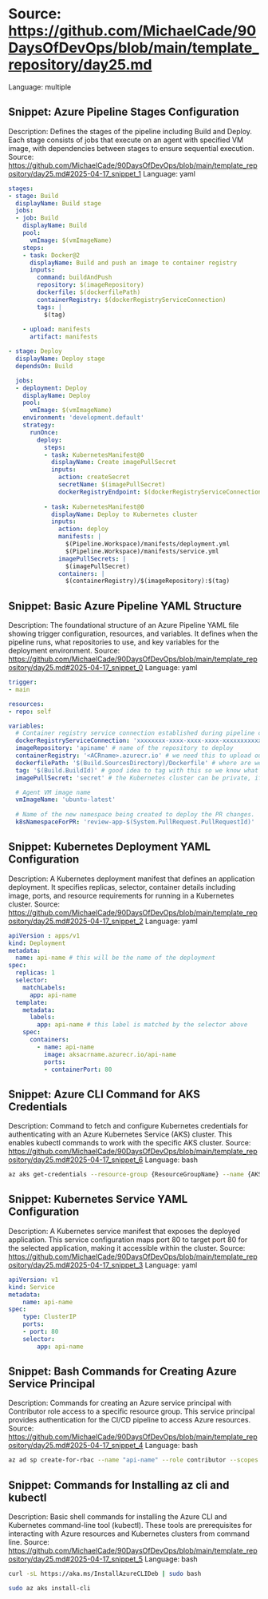 # Source: https://github.com/MichaelCade/90DaysOfDevOps/blob/main/template_repository/day25.md
Language: multiple

## Snippet: Azure Pipeline Stages Configuration
Description: Defines the stages of the pipeline including Build and Deploy. Each stage consists of jobs that execute on an agent with specified VM image, with dependencies between stages to ensure sequential execution.
Source: https://github.com/MichaelCade/90DaysOfDevOps/blob/main/template_repository/day25.md#2025-04-17_snippet_1
Language: yaml

```yaml
stages:
- stage: Build
  displayName: Build stage
  jobs:  
  - job: Build
    displayName: Build
    pool:
      vmImage: $(vmImageName)
    steps:
    - task: Docker@2
      displayName: Build and push an image to container registry
      inputs:
        command: buildAndPush
        repository: $(imageRepository)
        dockerfile: $(dockerfilePath)
        containerRegistry: $(dockerRegistryServiceConnection)
        tags: |
          $(tag)
          
    - upload: manifests
      artifact: manifests

- stage: Deploy
  displayName: Deploy stage
  dependsOn: Build

  jobs:
  - deployment: Deploy
    displayName: Deploy
    pool:
      vmImage: $(vmImageName)
    environment: 'development.default'
    strategy:
      runOnce:
        deploy:
          steps:
          - task: KubernetesManifest@0
            displayName: Create imagePullSecret
            inputs:
              action: createSecret
              secretName: $(imagePullSecret)
              dockerRegistryEndpoint: $(dockerRegistryServiceConnection)
              
          - task: KubernetesManifest@0
            displayName: Deploy to Kubernetes cluster
            inputs:
              action: deploy
              manifests: |
                $(Pipeline.Workspace)/manifests/deployment.yml
                $(Pipeline.Workspace)/manifests/service.yml
              imagePullSecrets: |
                $(imagePullSecret)
              containers: |
                $(containerRegistry)/$(imageRepository):$(tag)
```

## Snippet: Basic Azure Pipeline YAML Structure
Description: The foundational structure of an Azure Pipeline YAML file showing trigger configuration, resources, and variables. It defines when the pipeline runs, what repositories to use, and key variables for the deployment environment.
Source: https://github.com/MichaelCade/90DaysOfDevOps/blob/main/template_repository/day25.md#2025-04-17_snippet_0
Language: yaml

```yaml
trigger:
- main

resources:
- repo: self

variables:
  # Container registry service connection established during pipeline creation
  dockerRegistryServiceConnection: 'xxxxxxxx-xxxx-xxxx-xxxx-xxxxxxxxxxxx'
  imageRepository: 'apiname' # name of the repository to deploy
  containerRegistry: '<ACRname>.azurecr.io' # we need this to upload our images 
  dockerfilePath: '$(Build.SourcesDirectory)/Dockerfile' # where are we keeping our dockerfile for our app? 
  tag: '$(Build.BuildId)' # good idea to tag with this so we know what build the image came from 
  imagePullSecret: 'secret' # the Kubernetes cluster can be private, if so then we might need to pull from ACR 

  # Agent VM image name
  vmImageName: 'ubuntu-latest'
  
  # Name of the new namespace being created to deploy the PR changes.
  k8sNamespaceForPR: 'review-app-$(System.PullRequest.PullRequestId)'
```

## Snippet: Kubernetes Deployment YAML Configuration
Description: A Kubernetes deployment manifest that defines an application deployment. It specifies replicas, selector, container details including image, ports, and resource requirements for running in a Kubernetes cluster.
Source: https://github.com/MichaelCade/90DaysOfDevOps/blob/main/template_repository/day25.md#2025-04-17_snippet_2
Language: yaml

```yaml
apiVersion : apps/v1
kind: Deployment
metadata:
  name: api-name # this will be the name of the deployment
spec:
  replicas: 1
  selector:
    matchLabels:
      app: api-name
  template:
    metadata:
      labels:
        app: api-name # this label is matched by the selector above 
    spec:
      containers:
        - name: api-name 
          image: aksacrname.azurecr.io/api-name 
          ports:
          - containerPort: 80
```

## Snippet: Azure CLI Command for AKS Credentials
Description: Command to fetch and configure Kubernetes credentials for authenticating with an Azure Kubernetes Service (AKS) cluster. This enables kubectl commands to work with the specific AKS cluster.
Source: https://github.com/MichaelCade/90DaysOfDevOps/blob/main/template_repository/day25.md#2025-04-17_snippet_6
Language: bash

```bash
az aks get-credentials --resource-group {ResourceGroupName} --name {AKSClusterName}
```

## Snippet: Kubernetes Service YAML Configuration
Description: A Kubernetes service manifest that exposes the deployed application. This service configuration maps port 80 to target port 80 for the selected application, making it accessible within the cluster.
Source: https://github.com/MichaelCade/90DaysOfDevOps/blob/main/template_repository/day25.md#2025-04-17_snippet_3
Language: yaml

```yaml
apiVersion: v1
kind: Service
metadata:
    name: api-name
spec:
    type: ClusterIP
    ports:
    - port: 80 
    selector:
        app: api-name
```

## Snippet: Bash Commands for Creating Azure Service Principal
Description: Commands for creating an Azure service principal with Contributor role access to a specific resource group. This service principal provides authentication for the CI/CD pipeline to access Azure resources.
Source: https://github.com/MichaelCade/90DaysOfDevOps/blob/main/template_repository/day25.md#2025-04-17_snippet_4
Language: bash

```bash
az ad sp create-for-rbac --name "api-name" --role contributor --scopes /subscriptions/$(az account show --query id -o tsv)/resourceGroups/{ResourceGroupName} --sdk-auth
```

## Snippet: Commands for Installing az cli and kubectl
Description: Basic shell commands for installing the Azure CLI and Kubernetes command-line tool (kubectl). These tools are prerequisites for interacting with Azure resources and Kubernetes clusters from command line.
Source: https://github.com/MichaelCade/90DaysOfDevOps/blob/main/template_repository/day25.md#2025-04-17_snippet_5
Language: bash

```bash
curl -sL https://aka.ms/InstallAzureCLIDeb | sudo bash

sudo az aks install-cli
```